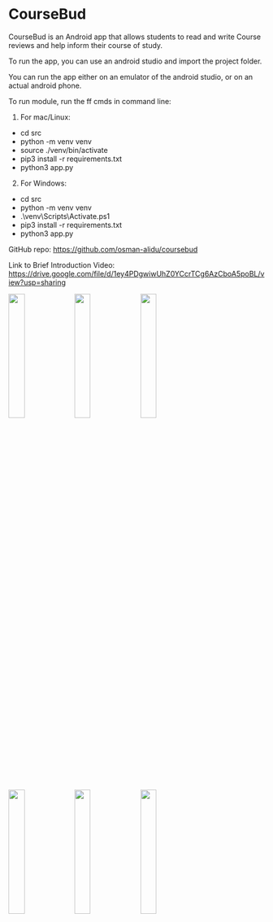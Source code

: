 # CourseBud
CourseBud is an Android app that allows students to read and write Course reviews and help inform their course of study.

To run the app, you can use an android studio and import the project folder.

You can run the app either on an emulator of the android studio, or on an actual android phone.

To run module, run the ff cmds in command line:

1. For mac/Linux:
  - cd src 
  - python -m venv venv
  - source ./venv/bin/activate
  - pip3 install -r requirements.txt
  - python3 app.py

2. For Windows:
  - cd src 
  - python -m venv venv
  - .\venv\Scripts\Activate.ps1
  - pip3 install -r requirements.txt
  - python3 app.py

GitHub repo: https://github.com/osman-alidu/coursebud

Link to Brief Introduction Video: 
https://drive.google.com/file/d/1ey4PDgwiwUhZ0YCcrTCg6AzCboA5poBL/view?usp=sharing
<p float="left">

  <img src="https://user-images.githubusercontent.com/91798389/144699648-afcc50dd-6952-4826-8120-0133e1f26ad3.png" width=25% height=25%>
  <img src="https://user-images.githubusercontent.com/91798389/144699465-d36f022a-022e-4dee-8396-9bbfe83b44f0.png" width=25% height=25%>
  <img src="https://user-images.githubusercontent.com/91798389/144699812-17c7ac58-ddaf-4850-8a5f-fceac46a11c9.png" width=25% height=25%> 
  <img src="https://user-images.githubusercontent.com/91798389/144699537-b93e5d99-2006-48e7-a502-c470318f07f0.png" width=25% height=25%>
  <img src="https://user-images.githubusercontent.com/91798389/144699536-fcfbc9a9-214b-4337-aada-7144fbe19e1f.png" width=25% height=25%>
  <img src="https://user-images.githubusercontent.com/91798389/144699535-7f853c70-19bf-4af2-ba46-a5e135daf084.png" width=25% height=25%>

</p>


